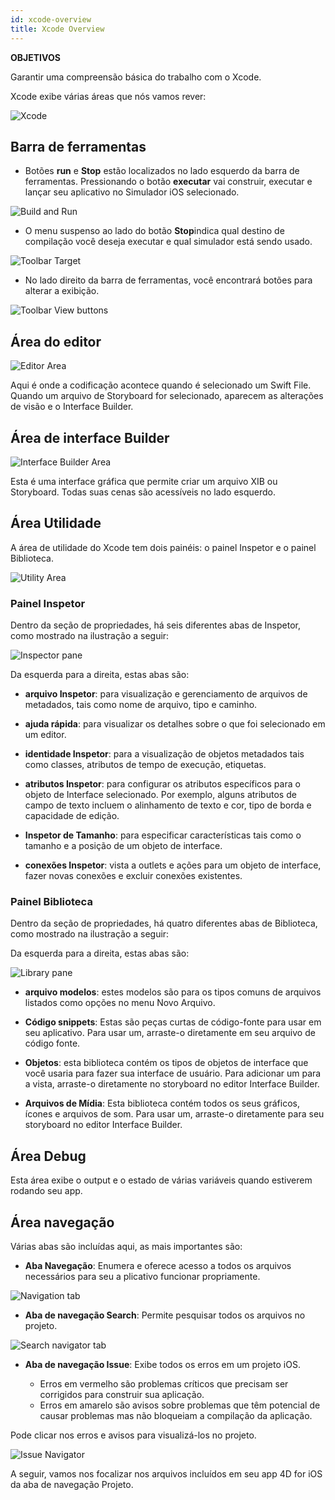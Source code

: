 ```yaml
---
id: xcode-overview
title: Xcode Overview
---
```

<div class = "objectives"> 

**OBJETIVOS**

Garantir uma compreensão básica do trabalho com o Xcode.</div> 

Xcode exibe várias áreas que nós vamos rever:

![Xcode](assets/en/customize-with-xcode/Discover-Xcode-4D-for-iOS.png)

## Barra de ferramentas

* Botões **run** e **Stop** estão localizados no lado esquerdo da barra de ferramentas. Pressionando o botão **executar** vai construir, executar e lançar seu aplicativo no Simulador iOS selecionado.

![Build and Run](assets/en/customize-with-xcode/Toolbar-Build-and-Run-Xcode-4D-for-iOS.png)

* O menu suspenso ao lado do botão **Stop**indica qual destino de compilação você deseja executar e qual simulador está sendo usado.

![Toolbar Target](assets/en/customize-with-xcode/Toolbar-Target-simulator-Xcode-4D-for-iOS.png)

* No lado direito da barra de ferramentas, você encontrará botões para alterar a exibição.

![Toolbar View buttons](assets/en/customize-with-xcode/Toolbar-View-buttons-Xcode-4D-for-iOS.png)

## Área do editor

![Editor Area](assets/en/customize-with-xcode/Editor-Xcode-4D-for-iOS.png)

Aqui é onde a codificação acontece quando é selecionado um Swift File. Quando um arquivo de Storyboard for selecionado, aparecem as alterações de visão e o Interface Builder.

## Área de interface Builder

![Interface Builder Area](assets/en/customize-with-xcode/Interface-Builder-Xcode-4D-for-iOS.png)

Esta é uma interface gráfica que permite criar um arquivo XIB ou Storyboard. Todas suas cenas são acessíveis no lado esquerdo.

## Área Utilidade

A área de utilidade do Xcode tem dois painéis: o painel Inspetor e o painel Biblioteca.

![Utility Area](assets/en/customize-with-xcode/Utility-Xcode-4D-for-iOS.png)

### Painel Inspetor

Dentro da seção de propriedades, há seis diferentes abas de Inspetor, como mostrado na ilustração a seguir:

![Inspector pane](assets/en/customize-with-xcode/Xcode-Inspector-pane.png)

Da esquerda para a direita, estas abas são:

* **arquivo Inspetor**: para visualização e gerenciamento de arquivos de metadados, tais como nome de arquivo, tipo e caminho.

* **ajuda rápida**: para visualizar os detalhes sobre o que foi selecionado em um editor.

* **identidade Inspetor**: para a visualização de objetos metadados tais como classes, atributos de tempo de execução, etiquetas.

* **atributos Inspetor**: para configurar os atributos específicos para o objeto de Interface selecionado. Por exemplo, alguns atributos de campo de texto incluem o alinhamento de texto e cor, tipo de borda e capacidade de edição.

* **Inspetor de Tamanho**: para especificar características tais como o tamanho e a posição de um objeto de interface.

* **conexões Inspetor**: vista a outlets e ações para um objeto de interface, fazer novas conexões e excluir conexões existentes.

### Painel Biblioteca

Dentro da seção de propriedades, há quatro diferentes abas de Biblioteca, como mostrado na ilustração a seguir:

Da esquerda para a direita, estas abas são:

![Library pane](assets/en/customize-with-xcode/Xcode-Library-pane.png)

* **arquivo modelos**: estes modelos são para os tipos comuns de arquivos listados como opções no menu Novo Arquivo.

* **Código snippets**: Estas são peças curtas de código-fonte para usar em seu aplicativo. Para usar um, arraste-o diretamente em seu arquivo de código fonte.

* **Objetos**: esta biblioteca contém os tipos de objetos de interface que você usaria para fazer sua interface de usuário. Para adicionar um para a vista, arraste-o diretamente no storyboard no editor Interface Builder.

* **Arquivos de Mídia**: Esta biblioteca contém todos os seus gráficos, ícones e arquivos de som. Para usar um, arraste-o diretamente para seu storyboard no editor Interface Builder.

## Área Debug

Esta área exibe o output e o estado de várias variáveis quando estiverem rodando seu app.

## Área navegação

Várias abas são incluídas aqui, as mais importantes são:

* **Aba Navegação**: Enumera e oferece acesso a todos os arquivos necessários para seu a plicativo funcionar propriamente.

![Navigation tab](assets/en/customize-with-xcode/Project-Navigation-Editor-Xcode-4D-for-iOS.png)

* **Aba de navegação Search**: Permite pesquisar todos os arquivos no projeto.

![Search navigator tab](assets/en/customize-with-xcode/Search-Navigator-Xcode-4D-for-iOS.png)

* **Aba de navegação Issue**: Exibe todos os erros em um projeto iOS.
    
    * Erros em vermelho são problemas críticos que precisam ser corrigidos para construir sua aplicação. 
    * Erros em amarelo são avisos sobre problemas que têm potencial de causar problemas mas não bloqueiam a compilação da aplicação. 

Pode clicar nos erros e avisos para visualizá-los no projeto.

![Issue Navigator](assets/en/customize-with-xcode/Issue-Navigator-Xcode-4D-for-iOS.png)

A seguir, vamos nos focalizar nos arquivos incluídos em seu app 4D for iOS da aba de navegação Projeto.